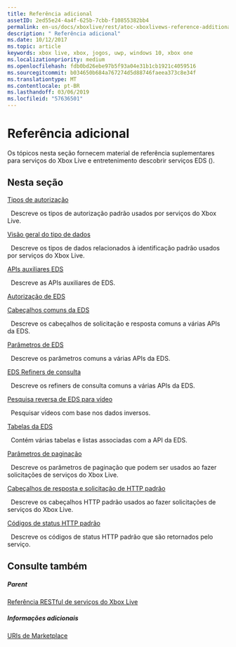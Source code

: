 ```yaml
---
title: Referência adicional
assetID: 2ed55e24-4a4f-625b-7cbb-f10855382bb4
permalink: en-us/docs/xboxlive/rest/atoc-xboxlivews-reference-additional.html
description: " Referência adicional"
ms.date: 10/12/2017
ms.topic: article
keywords: xbox live, xbox, jogos, uwp, windows 10, xbox one
ms.localizationpriority: medium
ms.openlocfilehash: fdb0bd26ebe97b5f93a04e31b1cb1921c4059516
ms.sourcegitcommit: b034650b684a767274d5d88746faeea373c8e34f
ms.translationtype: MT
ms.contentlocale: pt-BR
ms.lasthandoff: 03/06/2019
ms.locfileid: "57636501"
---
```

# <a name="additional-reference"></a>Referência adicional

Os tópicos nesta seção fornecem material de referência suplementares para serviços do Xbox Live e entretenimento descobrir serviços EDS ().

<a id="ID4EZ"></a>


## <a name="in-this-section"></a>Nesta seção

[Tipos de autorização](authorizationtypes.md)

&nbsp;&nbsp;Descreve os tipos de autorização padrão usados por serviços do Xbox Live.

[Visão geral do tipo de dados](datatypeoverview.md)

&nbsp;&nbsp;Descreve os tipos de dados relacionados à identificação padrão usados por serviços do Xbox Live.

[APIs auxiliares EDS](eds-apis.md)

&nbsp;&nbsp;Descreve as APIs auxiliares de EDS.

[Autorização de EDS](edsauthorization.md)

[Cabeçalhos comuns da EDS](edscommonheaders.md)

&nbsp;&nbsp;Descreve os cabeçalhos de solicitação e resposta comuns a várias APIs da EDS.

[Parâmetros de EDS](edsparameters.md)

&nbsp;&nbsp;Descreve os parâmetros comuns a várias APIs da EDS.

[EDS Refiners de consulta](edsqueryrefiners.md)

&nbsp;&nbsp;Descreve os refiners de consulta comuns a várias APIs da EDS.

[Pesquisa reversa de EDS para vídeo](edsreverselookup.md)

&nbsp;&nbsp;Pesquisar vídeos com base nos dados inversos.

[Tabelas da EDS](edstables.md)

&nbsp;&nbsp;Contém várias tabelas e listas associadas com a API da EDS.

[Parâmetros de paginação](pagingparameters.md)

&nbsp;&nbsp;Descreve os parâmetros de paginação que podem ser usados ao fazer solicitações de serviços do Xbox Live.

[Cabeçalhos de resposta e solicitação de HTTP padrão](httpstandardheaders.md)

&nbsp;&nbsp;Descreve os cabeçalhos HTTP padrão usados ao fazer solicitações de serviços do Xbox Live.

[Códigos de status HTTP padrão](httpstatuscodes.md)

&nbsp;&nbsp;Descreve os códigos de status HTTP padrão que são retornados pelo serviço.

<a id="ID4ECC"></a>


## <a name="see-also"></a>Consulte também

<a id="ID4EEC"></a>


##### <a name="parent"></a>Parent

 [Referência RESTful de serviços do Xbox Live](../atoc-xboxlivews-reference.md)


<a id="ID4EOC"></a>


##### <a name="further-information"></a>Informações adicionais

 [URIs de Marketplace](../uri/marketplace/atoc-reference-marketplace.md)
